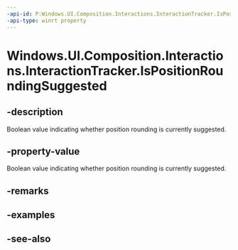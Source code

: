 ```yaml
---
-api-id: P:Windows.UI.Composition.Interactions.InteractionTracker.IsPositionRoundingSuggested
-api-type: winrt property
---
```


<!-- Property syntax
public bool IsPositionRoundingSuggested { get; }
-->

# Windows.UI.Composition.Interactions.InteractionTracker.IsPositionRoundingSuggested

## -description
Boolean value indicating whether position rounding is currently suggested.



## -property-value
Boolean value indicating whether position rounding is currently suggested.

## -remarks

## -examples

## -see-also
